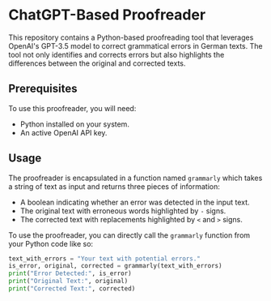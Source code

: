# ChatGPT-Based Proofreader

This repository contains a Python-based proofreading tool that leverages OpenAI's GPT-3.5 model to correct grammatical errors in German texts. The tool not only identifies and corrects errors but also highlights the differences between the original and corrected texts.

## Prerequisites

To use this proofreader, you will need:
- Python installed on your system.
- An active OpenAI API key.

## Usage

The proofreader is encapsulated in a function named `grammarly` which takes a string of text as input and returns three pieces of information:
- A boolean indicating whether an error was detected in the input text.
- The original text with erroneous words highlighted by `-` signs.
- The corrected text with replacements highlighted by `<` and `>` signs.

To use the proofreader, you can directly call the `grammarly` function from your Python code like so:

```python
text_with_errors = "Your text with potential errors."
is_error, original, corrected = grammarly(text_with_errors)
print("Error Detected:", is_error)
print("Original Text:", original)
print("Corrected Text:", corrected)